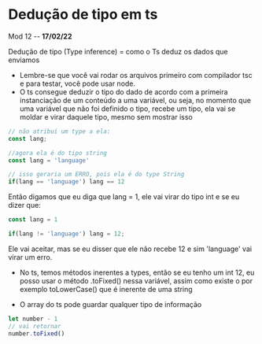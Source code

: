 # Dedução de tipo em ts

Mod 12 -- **17/02/22**

Dedução de tipo (Type inference) = como o Ts deduz os dados que enviamos  

* Lembre-se que você vai rodar os arquivos primeiro com compilador tsc e para testar, você pode usar node.
* O ts consegue deduzir o tipo do dado de acordo com a primeira instanciação de um conteúdo a uma variável, ou seja, no momento que uma variável que não foi definido o tipo, recebe um tipo, ela vai se moldar e virar daquele tipo, mesmo sem mostrar isso

~~~ts
// não atribuí um type a ela:
const lang;

//agora ela é do tipo string
const lang = 'language'

// isso geraria um ERRO, pois ela é do type String
if(lang == 'language') lang == 12  
~~~

Então digamos que eu diga que lang = 1, ele vai virar do tipo int e se eu dizer que:

~~~js
const lang = 1

if(lang != 'language') lang = 12;
~~~

Ele vai aceitar, mas se eu disser que ele não recebe 12 e sim 'language' vai virar um erro.

* No ts, temos métodos inerentes a types, então se eu tenho um int 12, eu posso usar o método .toFixed() nessa variável, assim como existe o por exemplo toLowerCase() que é inerente de uma string

* O array do ts pode guardar qualquer tipo de informação

~~~js
let number - 1
// vai retornar 
number.toFixed()
~~~
